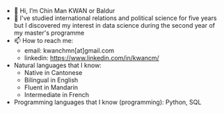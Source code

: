 - 👋 Hi, I’m Chin Man KWAN or Baldur
- 👀 I've studied international relations and political science for five years but I discovered my interest in data science during the second year of my master's programme
- 📫 How to reach me:
  - email: kwanchmn[at]gmail.com
  - linkedin: https://www.linkedin.com/in/kwancm/
- Natural languages that I know: 
  * Native in Cantonese
  * Bilingual in English
  * Fluent in Mandarin
  * Intermediate in French
- Programming languages that I know (programming): Python, SQL

<!---
kwanchmn/kwanchmn is a ✨ special ✨ repository because its `README.md` (this file) appears on your GitHub profile.
You can click the Preview link to take a look at your changes.
--->
